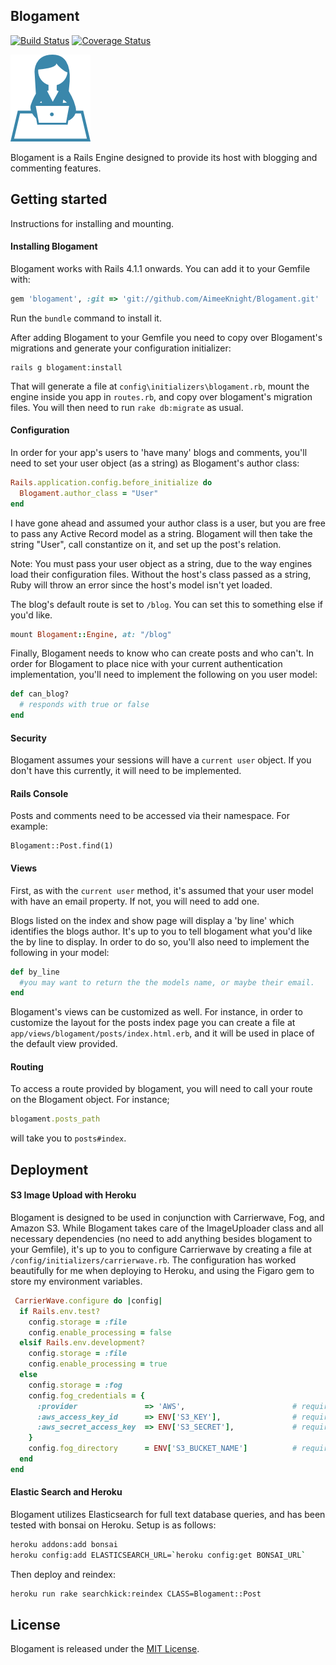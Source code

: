 ## Blogament

[![Build Status](https://travis-ci.org/AimeeKnight/Blogament.svg?branch=master)](https://travis-ci.org/AimeeKnight/Blogament.svg?branch=master)
[![Coverage Status](https://coveralls.io/repos/AimeeKnight/Blogament/badge.png?branch=master)](https://coveralls.io/r/AimeeKnight/Blogament?branch=master)

![Image](/blogament.png?raw=true)

Blogament is a Rails Engine designed to provide its host with blogging and commenting features.

## Getting started
Instructions for installing and mounting.

#### Installing Blogament
Blogament works with Rails 4.1.1 onwards. You can add it to your Gemfile with:

```ruby
gem 'blogament', :git => 'git://github.com/AimeeKnight/Blogament.git'
```
Run the `bundle` command to install it.   

After adding Blogament to your Gemfile you need to copy over
Blogament's migrations and generate your configuration initializer:

```console
rails g blogament:install
```

That will generate a file at `config\initializers\blogament.rb`,
mount the engine inside you app in `routes.rb`, and copy over
blogament's migration files.
You will then need to run `rake db:migrate` as usual.

#### Configuration
In order for your app's users to 'have many' blogs and comments, you'll need to set your 
user object (as a string) as Blogament's author class:

```ruby
Rails.application.config.before_initialize do
  Blogament.author_class = "User"
end
```

I have gone ahead and assumed your author class is a user,
but you are free to pass any Active Record model as a string.
Blogament will then take the string "User", call constantize
on it, and set up the post's relation.

Note: You must pass your user object as a string, due to the way engines load their 
configuration files. Without the host's class passed as a string, Ruby will throw an error
since the host's model isn't yet loaded.

The blog's default route is set to `/blog`. You can set this to something else if you'd like.

```ruby
mount Blogament::Engine, at: "/blog"
```
Finally, Blogament needs to know who can create posts and who can't.
In order for Blogament to place nice with your current authentication
implementation, you'll need to implement the following on you user model:

```ruby
def can_blog?
  # responds with true or false
end
```
#### Security

Blogament assumes your sessions will have a `current user` object.
If you don't have this currently, it will need to be implemented.

#### Rails Console
Posts and comments need to be accessed via their namespace.
For example:

```console
Blogament::Post.find(1)
```

#### Views

First, as with the `current user` method, it's assumed that your user model
with have an email property. If not, you will need to add one.

Blogs listed on the index and show page will display a 'by line' which
identifies the blogs author. It's up to you to tell blogament what you'd like the by line to display.
In order to do so, you'll also need to implement the following in your model:

```ruby
def by_line
  #you may want to return the the models name, or maybe their email.
end
```

Blogament's views can be customized as well. For instance, in order to customize the layout for
the posts index page you can create a file at `app/views/blogament/posts/index.html.erb`,
and it will be used in place of the default view provided.

#### Routing
To access a route provided by blogament, you will need to call your route on the 
Blogament object. For instance; 

```ruby
blogament.posts_path
```

will take you to `posts#index`.


## Deployment

#### S3 Image Upload with Heroku

Blogament is designed to be used in conjunction with Carrierwave, Fog,
and Amazon S3. While Blogament takes care of the ImageUploader class and all 
necessary dependencies (no need to add anything besides blogament to your Gemfile), 
it's up to you to configure Carrierwave by creating a file at 
`/config/initializers/carrierwave.rb`. 
The configuration has worked beautifully
for me when deploying to Heroku, and using the Figaro
gem to store my environment variables.

```ruby
 CarrierWave.configure do |config|
  if Rails.env.test?
    config.storage = :file
    config.enable_processing = false
  elsif Rails.env.development?
    config.storage = :file
    config.enable_processing = true
  else
    config.storage = :fog
    config.fog_credentials = {
      :provider               => 'AWS',                        # required
      :aws_access_key_id      => ENV['S3_KEY'],                # required
      :aws_secret_access_key  => ENV['S3_SECRET'],             # required
    }
    config.fog_directory      = ENV['S3_BUCKET_NAME']          # required
  end
end
```

#### Elastic Search and  Heroku

Blogament utilizes Elasticsearch for full text database queries,
and has been tested with bonsai on Heroku.
Setup is as follows:

```sh
heroku addons:add bonsai
heroku config:add ELASTICSEARCH_URL=`heroku config:get BONSAI_URL`
```
Then deploy and reindex:

```sh
heroku run rake searchkick:reindex CLASS=Blogament::Post
```

## License

Blogament is released under the [MIT License](http://www.opensource.org/licenses/MIT).
